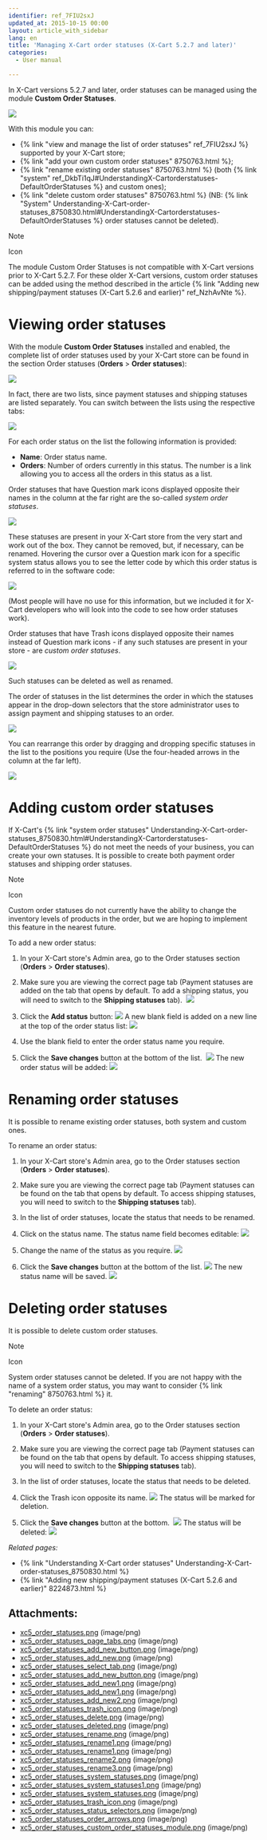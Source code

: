 ```yaml
---
identifier: ref_7FIU2sxJ
updated_at: 2015-10-15 00:00
layout: article_with_sidebar
lang: en
title: 'Managing X-Cart order statuses (X-Cart 5.2.7 and later)'
categories:
  - User manual

---
```



In X-Cart versions 5.2.7 and later, order statuses can be managed using the module **Custom Order Statuses**.

![]({{site.baseurl}}/attachments/8750763/8719499.png?effects=drop-shadow)

With this module you can:

*   {% link "view and manage the list of order statuses" ref_7FIU2sxJ %} supported by your X-Cart store;
*   {% link "add your own custom order statuses" 8750763.html %};
*   {% link "rename existing order statuses" 8750763.html %} (both {% link "system" ref_DkbTi1qJ#UnderstandingX-Cartorderstatuses-DefaultOrderStatuses %} and custom ones);
*   {% link "delete custom order statuses" 8750763.html %} (NB: {% link "System" Understanding-X-Cart-order-statuses_8750830.html#UnderstandingX-Cartorderstatuses-DefaultOrderStatuses %} order statuses cannot be deleted). 

Note

Icon

The module Custom Order Statuses is not compatible with X-Cart versions prior to X-Cart 5.2.7\. For these older X-Cart versions, custom order statuses can be added using the method described in the article {% link "Adding new shipping/payment statuses (X-Cart 5.2.6 and earlier)" ref_NzhAvNte %}.

# Viewing order statuses

With the module **Custom Order Statuses** installed and enabled, the complete list of order statuses used by your X-Cart store can be found in the section Order statuses (**Orders** > **Order statuses**):

![]({{site.baseurl}}/attachments/8750763/8719462.png?effects=drop-shadow)

In fact, there are two lists, since payment statuses and shipping statuses are listed separately. You can switch between the lists using the respective tabs:

![]({{site.baseurl}}/attachments/8750763/8719463.png?effects=drop-shadow)

For each order status on the list the following information is provided:

*   **Name**: Order status name.
*   **Orders**: Number of orders currently in this status. The number is a link allowing you to access all the orders in this status as a list.

Order statuses that have Question mark icons displayed opposite their names in the column at the far right are the so-called _system order statuses_.

![]({{site.baseurl}}/attachments/8750763/8719494.png?effects=drop-shadow)

These statuses are present in your X-Cart store from the very start and work out of the box. They cannot be removed, but, if necessary, can be renamed. Hovering the cursor over a Question mark icon for a specific system status allows you to see the letter code by which this order status is referred to in the software code:

![]({{site.baseurl}}/attachments/8750763/8719493.png?effects=drop-shadow)

(Most people will have no use for this information, but we included it for X-Cart developers who will look into the code to see how order statuses work).

Order statuses that have Trash icons displayed opposite their names instead of Question mark icons - if any such statuses are present in your store - are _custom order statuses_.

![]({{site.baseurl}}/attachments/8750763/8719485.png?effects=drop-shadow)

Such statuses can be deleted as well as renamed.

The order of statuses in the list determines the order in which the statuses appear in the drop-down selectors that the store administrator uses to assign payment and shipping statuses to an order.

![]({{site.baseurl}}/attachments/8750763/8719497.png?effects=drop-shadow)

You can rearrange this order by dragging and dropping specific statuses in the list to the positions you require (Use the four-headed arrows in the column at the far left).

![]({{site.baseurl}}/attachments/8750763/8719498.png?effects=drop-shadow)

# Adding custom order statuses

If X-Cart's {% link "system order statuses" Understanding-X-Cart-order-statuses_8750830.html#UnderstandingX-Cartorderstatuses-DefaultOrderStatuses %} do not meet the needs of your business, you can create your own statuses. It is possible to create both payment order statuses and shipping order statuses. 

Note

Icon

Custom order statuses do not currently have the ability to change the inventory levels of products in the order, but we are hoping to implement this feature in the nearest future.

To add a new order status:

1.  In your X-Cart store's Admin area, go to the Order statuses section (**Orders** > **Order statuses**). 
2.  Make sure you are viewing the correct page tab (Payment statuses are added on the tab that opens by default. To add a shipping status, you will need to switch to the **Shipping statuses** tab). 
    ![]({{site.baseurl}}/attachments/8750763/8719480.png?effects=drop-shadow)
3.  Click the **Add status** button:
    ![]({{site.baseurl}}/attachments/8750763/8719478.png?effects=drop-shadow)
    A new blank field is added on a new line at the top of the order status list:
    ![]({{site.baseurl}}/attachments/8750763/8719479.png?effects=drop-shadow)

4.  Use the blank field to enter the order status name you require.

5.  Click the **Save changes** button at the bottom of the list. 
    ![]({{site.baseurl}}/attachments/8750763/8719482.png?effects=drop-shadow)
    The new order status will be added:
    ![]({{site.baseurl}}/attachments/8750763/8719484.png?effects=drop-shadow)

# Renaming order statuses

It is possible to rename existing order statuses, both system and custom ones.

To rename an order status:

1.  In your X-Cart store's Admin area, go to the Order statuses section (**Orders** > **Order statuses**). 
2.  Make sure you are viewing the correct page tab (Payment statuses can be found on the tab that opens by default. To access shipping statuses, you will need to switch to the **Shipping statuses** tab). 
3.  In the list of order statuses, locate the status that needs to be renamed. 
4.  Click on the status name. The status name field becomes editable:
    ![]({{site.baseurl}}/attachments/8750763/8719488.png?effects=drop-shadow)

5.  Change the name of the status as you require.
    ![]({{site.baseurl}}/attachments/8750763/8719489.png?effects=drop-shadow)

6.  Click the **Save changes** button at the bottom of the list.
    ![]({{site.baseurl}}/attachments/8750763/8719491.png?effects=drop-shadow)
    The new status name will be saved.
    ![]({{site.baseurl}}/attachments/8750763/8719492.png?effects=drop-shadow)

# Deleting order statuses

It is possible to delete custom order statuses. 

Note

Icon

System order statuses cannot be deleted. If you are not happy with the name of a system order status, you may want to consider {% link "renaming" 8750763.html %} it.

To delete an order status:

1.  In your X-Cart store's Admin area, go to the Order statuses section (**Orders** > **Order statuses**). 
2.  Make sure you are viewing the correct page tab (Payment statuses can be found on the tab that opens by default. To access shipping statuses, you will need to switch to the **Shipping statuses** tab). 

3.  In the list of order statuses, locate the status that needs to be deleted.
4.  Click the Trash icon opposite its name.
    ![]({{site.baseurl}}/attachments/8750763/8719485.png?effects=drop-shadow)
    The status will be marked for deletion.
5.  Click the **Save changes** button at the bottom. 
    ![]({{site.baseurl}}/attachments/8750763/8719486.png?effects=drop-shadow)
    The status will be deleted:
    ![]({{site.baseurl}}/attachments/8750763/8719487.png?effects=drop-shadow)

_Related pages:_

*   {% link "Understanding X-Cart order statuses" Understanding-X-Cart-order-statuses_8750830.html %}
*   {% link "Adding new shipping/payment statuses (X-Cart 5.2.6 and earlier)" 8224873.html %}

## Attachments:

* [xc5_order_statuses.png]({{site.baseurl}}/attachments/8750763/8719462.png) (image/png)
* [xc5_order_statuses_page_tabs.png]({{site.baseurl}}/attachments/8750763/8719463.png) (image/png)
* [xc5_order_statuses_add_new_button.png]({{site.baseurl}}/attachments/8750763/8719481.png) (image/png)
* [xc5_order_statuses_add_new.png]({{site.baseurl}}/attachments/8750763/8719479.png) (image/png)
* [xc5_order_statuses_select_tab.png]({{site.baseurl}}/attachments/8750763/8719480.png) (image/png)
* [xc5_order_statuses_add_new_button.png]({{site.baseurl}}/attachments/8750763/8719478.png) (image/png)
* [xc5_order_statuses_add_new1.png]({{site.baseurl}}/attachments/8750763/8719483.png) (image/png)
* [xc5_order_statuses_add_new1.png]({{site.baseurl}}/attachments/8750763/8719482.png) (image/png)
* [xc5_order_statuses_add_new2.png]({{site.baseurl}}/attachments/8750763/8719484.png) (image/png)
* [xc5_order_statuses_trash_icon.png]({{site.baseurl}}/attachments/8750763/8719496.png) (image/png)
* [xc5_order_statuses_delete.png]({{site.baseurl}}/attachments/8750763/8719486.png) (image/png)
* [xc5_order_statuses_deleted.png]({{site.baseurl}}/attachments/8750763/8719487.png) (image/png)
* [xc5_order_statuses_rename.png]({{site.baseurl}}/attachments/8750763/8719488.png) (image/png)
* [xc5_order_statuses_rename1.png]({{site.baseurl}}/attachments/8750763/8719490.png) (image/png)
* [xc5_order_statuses_rename1.png]({{site.baseurl}}/attachments/8750763/8719489.png) (image/png)
* [xc5_order_statuses_rename2.png]({{site.baseurl}}/attachments/8750763/8719491.png) (image/png)
* [xc5_order_statuses_rename3.png]({{site.baseurl}}/attachments/8750763/8719492.png) (image/png)
* [xc5_order_statuses_system_statuses.png]({{site.baseurl}}/attachments/8750763/8719495.png) (image/png)
* [xc5_order_statuses_system_statuses1.png]({{site.baseurl}}/attachments/8750763/8719494.png) (image/png)
* [xc5_order_statuses_system_statuses.png]({{site.baseurl}}/attachments/8750763/8719493.png) (image/png)
* [xc5_order_statuses_trash_icon.png]({{site.baseurl}}/attachments/8750763/8719485.png) (image/png)
* [xc5_order_statuses_status_selectors.png]({{site.baseurl}}/attachments/8750763/8719497.png) (image/png)
* [xc5_order_statuses_order_arrows.png]({{site.baseurl}}/attachments/8750763/8719498.png) (image/png)
* [xc5_order_statuses_custom_order_statuses_module.png]({{site.baseurl}}/attachments/8750763/8719499.png) (image/png)